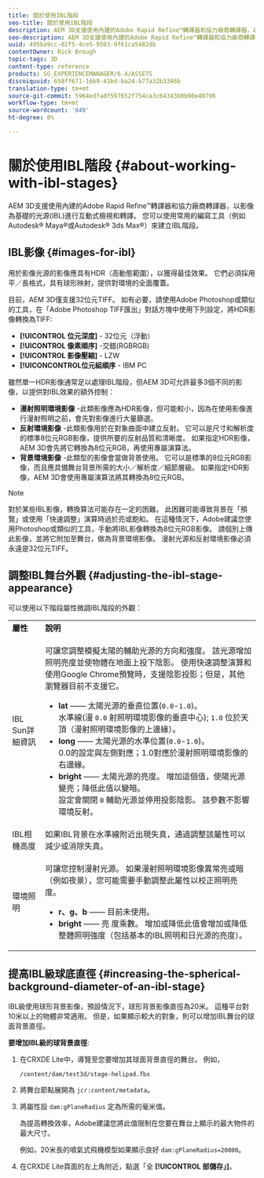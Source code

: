 ```yaml
---
title: 關於使用IBL階段
seo-title: 關於使用IBL階段
description: AEM 3D支援使用內建的Adobe Rapid Refine™轉譯器和協力廠商轉譯器，以影像為基礎的光源(IBL)進行互動式檢視和轉譯。
seo-description: AEM 3D支援使用內建的Adobe Rapid Refine™轉譯器和協力廠商轉譯器，以影像為基礎的光源(IBL)進行互動式檢視和轉譯。
uuid: 495ba9cc-02f5-4ce5-9503-9f61ca5482db
contentOwner: Rick Brough
topic-tags: 3D
content-type: reference
products: SG_EXPERIENCEMANAGER/6.4/ASSETS
discoiquuid: 658ff671-16b9-41bd-ba24-b77a32b3346b
translation-type: tm+mt
source-git-commit: 5964edfadf597652f754ca3c64343b0b90e40796
workflow-type: tm+mt
source-wordcount: '849'
ht-degree: 0%

---
```



# 關於使用IBL階段 {#about-working-with-ibl-stages}

AEM 3D支援使用內建的Adobe Rapid Refine™轉譯器和協力廠商轉譯器，以影像為基礎的光源(IBL)進行互動式檢視和轉譯。 您可以使用常用的編寫工具（例如Autodesk® Maya®或Autodesk® 3ds Max®）來建立IBL階段。

## IBL影像 {#images-for-ibl}

用於影像光源的影像應具有HDR（高動態範圍），以獲得最佳效果。 它們必須採用平／長格式，具有球形映射，提供對環境的全面覆蓋。

目前，AEM 3D僅支援32位元TIFF。 如有必要，請使用Adobe Photoshop或類似的工具，在「Adobe Photoshop TIFF匯出」對話方塊中使用下列設定，將HDR影像轉換為TIFF:

* **[!UICONTROL 位元深度]** - 32位元（浮動）
* **[!UICONTROL 像素順序]** -交錯(RGBRGB)
* **[!UICONTROL 影像壓縮]** - LZW
* **[!UICONCONTROL位元組順序** - IBM PC

雖然單一HDR影像通常足以處理IBL階段，但AEM 3D可允許最多3個不同的影像，以提供對IBL效果的額外控制：

* **漫射照明環境影像** -此類影像應為HDR影像，但可能較小，因為在使用影像進行漫射照明之前，會先對影像進行大量篩選。
* **反射環境影像** -此類影像用於在對象曲面中建立反射。 它可以是尺寸和解析度的標準8位元RGB影像，提供所要的反射品質和清晰度。 如果指定HDR影像，AEM 3D會先將它轉換為8位元RGB，再使用專屬演算法。
* **背景環境影像** -此類型的影像會當做背景使用。 它可以是標準的8位元RGB影像，而且應具備舞台背景所需的大小／解析度／細節層級。 如果指定HDR影像，AEM 3D會使用專屬演算法將其轉換為8位元RGB。

>[!NOTE]
>
>對於某些IBL影像，轉換算法可能存在一定的困難。 此困難可能導致背景在「預覽」或使用「快速調整」演算時過於亮或飽和。 在這種情況下，Adobe建議您使用Photoshop或類似的工具，手動將IBL影像轉換為8位元RGB影像。 請個別上傳此影像，並將它附加至舞台，做為背景環境影像。 漫射光源和反射環境影像必須永遠是32位元TIFF。

## 調整IBL舞台外觀 {#adjusting-the-ibl-stage-appearance}

可以使用以下階段屬性微調IBL階段的外觀：

<table> 
 <tbody> 
  <tr> 
   <td><strong>屬性</strong><br /> </td> 
   <td><strong>說明</strong></td> 
  </tr> 
  <tr> 
   <td>IBL Sun詳細資訊</td> 
   <td><p>可讓您調整模擬太陽的輔助光源的方向和強度。 <span class="diff-html-added">該光源增加照明亮度並使物體在地面上投下陰影。 使用快速調整演算和使用Google Chrome預覽時，支援陰影投影；但是，其他瀏覽器目前不支援它。</span></p> 
    <ul> 
     <li><strong>lat</strong> —— 太陽光源的垂直位置(<code>0.0</code>-<code>1.0</code>)。<br /> 水準線(漫 <code>0.0</code> 射照明環境影像的垂直中心); <code>1.0</code> 位於天頂（漫射照明環境影像的上邊緣）。</li> 
     <li><strong>long</strong> —— 太陽光源的水準位置(<code>0.0</code>-<code>1.0</code>)。<br /> 0.0的設定與左側對應；1.0對應於漫射照明環境影像的右邊緣。<br /> </li> 
     <li><strong>bright</strong> —— 太陽光源的亮度。 增加這個值，使陽光源變亮；降低此值以變暗。 <br /> 設定會關閉 <code>0</code> 輔助光源並停用投影陰影。 該參數不影響環境反射。<br /> </li> 
    </ul> </td> 
  </tr> 
  <tr> 
   <td>IBL相機高度</td> 
   <td>如果IBL背景在水準線附近出現失真，通過調整該屬性可以減少或消除失真。 <br /> </td> 
  </tr> 
  <tr> 
   <td>環境照明</td> 
   <td><p><span class="diff-html-added">可讓您控制漫射光源。 如果漫射照明環境影像異常亮或暗（例如夜景），您可能需要手動調整此屬性以校正照明亮度。</span></p> 
    <ul> 
     <li><strong>r、g、b</strong> —— 目前未使用。</li> 
     <li><strong>bright</strong> —— 亮 <span class="diff-html-added">度乘數。 增加或降低此值會增加或降低整體照明強度（包括基本的IBL照明和日光源的亮度）。</span></li> 
    </ul> </td> 
  </tr> 
 </tbody> 
</table>

## 提高IBL級球底直徑 {#increasing-the-spherical-background-diameter-of-an-ibl-stage}

IBL級使用球形背景影像，預設情況下，球形背景影像直徑為20米。 這種平台對10米以上的物體非常適用。 但是，如果顯示較大的對象，則可以增加IBL舞台的球面背景直徑。

**要增加IBL級的球背景直徑**:

1. 在CRXDE Lite中，導覽至您要增加其球面背景直徑的舞台。 例如，

   `/content/dam/test3d/stage-helipad.fbx`

1. 將舞台節點展開為 `jcr:content/metadata`。
1. 將屬性設 `dam:gPlaneRadius` 定為所需的毫米值。

   為提高轉換效率，Adobe建議您將此值限制在您要在舞台上顯示的最大物件的最大尺寸。

   例如，20米長的噴氣式飛機模型如果顯示良好 `dam:gPlaneRadius=20000`。

1. 在CRXDE Lite頁面的左上角附近，點選「全 **[!UICONTROL 部儲存」]**。


